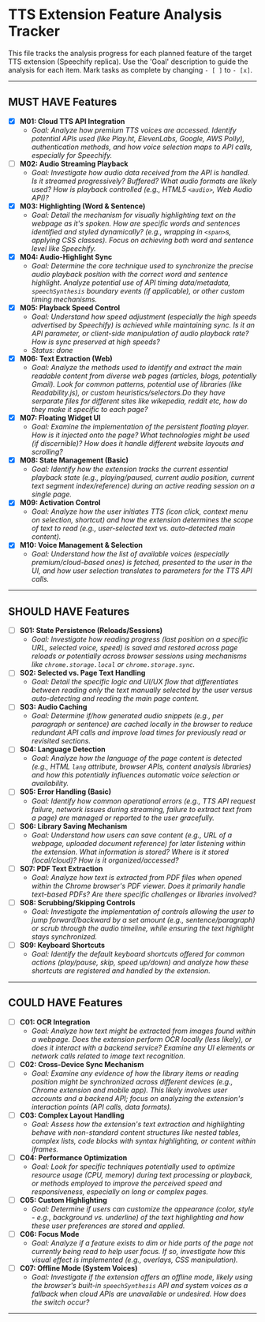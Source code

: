 # TTS Extension Feature Analysis Tracker

This file tracks the analysis progress for each planned feature of the target TTS extension (Speechify replica). Use the 'Goal' description to guide the analysis for each item. Mark tasks as complete by changing `- [ ]` to `- [x]`.

---

## MUST HAVE Features

- [x] **M01: Cloud TTS API Integration**
  - *Goal: Analyze how premium TTS voices are accessed. Identify potential APIs used (like Play.ht, ElevenLabs, Google, AWS Polly), authentication methods, and how voice selection maps to API calls, especially for Speechify.*
- [ ] **M02: Audio Streaming Playback**
  - *Goal: Investigate how audio data received from the API is handled. Is it streamed progressively? Buffered? What audio formats are likely used? How is playback controlled (e.g., HTML5 `<audio>`, Web Audio API)?*
- [x] **M03: Highlighting (Word & Sentence)**
  - *Goal: Detail the mechanism for visually highlighting text on the webpage as it's spoken. How are specific words and sentences identified and styled dynamically? (e.g., wrapping in `<span>`s, applying CSS classes). Focus on achieving both word and sentence level like Speechify.*
- [x] **M04: Audio-Highlight Sync**
  - *Goal: Determine the core technique used to synchronize the precise audio playback position with the correct word and sentence highlight. Analyze potential use of API timing data/metadata, `speechSynthesis` boundary events (if applicable), or other custom timing mechanisms.*
- [x] **M05: Playback Speed Control**
  - *Goal: Understand how speed adjustment (especially the high speeds advertised by Speechify) is achieved while maintaining sync. Is it an API parameter, or client-side manipulation of audio playback rate? How is sync preserved at high speeds?*
  - *Status: done*
- [x] **M06: Text Extraction (Web)**
  - *Goal: Analyze the methods used to identify and extract the main readable content from diverse web pages (articles, blogs, potentially Gmail). Look for common patterns, potential use of libraries (like Readability.js), or custom heuristics/selectors.Do they have serparate files for different sites like wikepedia, reddit etc, how do they make it specific to each page?*
- [x] **M07: Floating Widget UI**
  - *Goal: Examine the implementation of the persistent floating player. How is it injected onto the page? What technologies might be used (if discernible)? How does it handle different website layouts and scrolling?*
- [x] **M08: State Management (Basic)**
  - *Goal: Identify how the extension tracks the current essential playback state (e.g., playing/paused, current audio position, current text segment index/reference) during an active reading session on a single page.*
- [x] **M09: Activation Control**
  - *Goal: Analyze how the user initiates TTS (icon click, context menu on selection, shortcut) and how the extension determines the scope of text to read (e.g., user-selected text vs. auto-detected main content).*
- [x] **M10: Voice Management & Selection**
  - *Goal: Understand how the list of available voices (especially premium/cloud-based ones) is fetched, presented to the user in the UI, and how user selection translates to parameters for the TTS API calls.*

---

## SHOULD HAVE Features

- [ ] **S01: State Persistence (Reloads/Sessions)**
  - *Goal: Investigate how reading progress (last position on a specific URL, selected voice, speed) is saved and restored across page reloads or potentially across browser sessions using mechanisms like `chrome.storage.local` or `chrome.storage.sync`.*
- [ ] **S02: Selected vs. Page Text Handling**
  - *Goal: Detail the specific logic and UI/UX flow that differentiates between reading only the text manually selected by the user versus auto-detecting and reading the main page content.*
- [ ] **S03: Audio Caching**
  - *Goal: Determine if/how generated audio snippets (e.g., per paragraph or sentence) are cached locally in the browser to reduce redundant API calls and improve load times for previously read or revisited sections.*
- [ ] **S04: Language Detection**
  - *Goal: Analyze how the language of the page content is detected (e.g., HTML `lang` attribute, browser APIs, content analysis libraries) and how this potentially influences automatic voice selection or availability.*
- [ ] **S05: Error Handling (Basic)**
  - *Goal: Identify how common operational errors (e.g., TTS API request failure, network issues during streaming, failure to extract text from a page) are managed or reported to the user gracefully.*
- [ ] **S06: Library Saving Mechanism**
  - *Goal: Understand how users can save content (e.g., URL of a webpage, uploaded document reference) for later listening within the extension. What information is stored? Where is it stored (local/cloud)? How is it organized/accessed?*
- [ ] **S07: PDF Text Extraction**
  - *Goal: Analyze how text is extracted from PDF files when opened within the Chrome browser's PDF viewer. Does it primarily handle text-based PDFs? Are there specific challenges or libraries involved?*
- [ ] **S08: Scrubbing/Skipping Controls**
  - *Goal: Investigate the implementation of controls allowing the user to jump forward/backward by a set amount (e.g., sentence/paragraph) or scrub through the audio timeline, while ensuring the text highlight stays synchronized.*
- [ ] **S09: Keyboard Shortcuts**
  - *Goal: Identify the default keyboard shortcuts offered for common actions (play/pause, skip, speed up/down) and analyze how these shortcuts are registered and handled by the extension.*

---

## COULD HAVE Features

- [ ] **C01: OCR Integration**
  - *Goal: Analyze how text might be extracted from images found within a webpage. Does the extension perform OCR locally (less likely), or does it interact with a backend service? Examine any UI elements or network calls related to image text recognition.*
- [ ] **C02: Cross-Device Sync Mechanism**
  - *Goal: Examine any evidence of how the library items or reading position might be synchronized across different devices (e.g., Chrome extension and mobile app). This likely involves user accounts and a backend API; focus on analyzing the extension's interaction points (API calls, data formats).*
- [ ] **C03: Complex Layout Handling**
  - *Goal: Assess how the extension's text extraction and highlighting behave with non-standard content structures like nested tables, complex lists, code blocks with syntax highlighting, or content within iframes.*
- [ ] **C04: Performance Optimization**
  - *Goal: Look for specific techniques potentially used to optimize resource usage (CPU, memory) during text processing or playback, or methods employed to improve the perceived speed and responsiveness, especially on long or complex pages.*
- [ ] **C05: Custom Highlighting**
  - *Goal: Determine if users can customize the appearance (color, style - e.g., background vs. underline) of the text highlighting and how these user preferences are stored and applied.*
- [ ] **C06: Focus Mode**
  - *Goal: Analyze if a feature exists to dim or hide parts of the page not currently being read to help user focus. If so, investigate how this visual effect is implemented (e.g., overlays, CSS manipulation).*
- [ ] **C07: Offline Mode (System Voices)**
  - *Goal: Investigate if the extension offers an offline mode, likely using the browser's built-in `speechSynthesis` API and system voices as a fallback when cloud APIs are unavailable or undesired. How does the switch occur?*

---